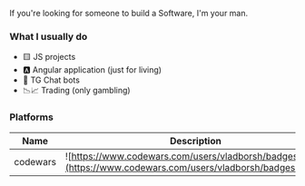 If you're looking for someone to build a Software, I'm your man.

### What I usually do

- 🟨 JS projects
- 🅰️ Angular application (just for living)
- 🤖 TG Chat bots
- 📉📈 Trading (only gambling)

### Platforms

| Name    | Description |
| -------- | ------- |
| codewars | ![https://www.codewars.com/users/vladborsh/badges/large](https://www.codewars.com/users/vladborsh/badges/micro)|

